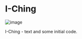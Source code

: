 # I-Ching

![image](https://user-images.githubusercontent.com/33843929/121625262-1fcac700-ca41-11eb-8baf-95db11384517.png)


I-Ching - text and some initial code.
